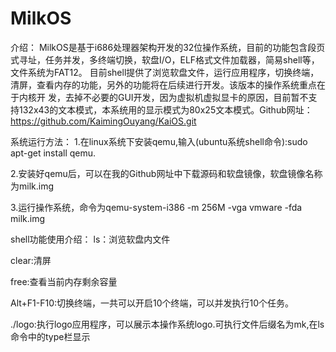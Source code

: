 # MilkOS
介绍：
MilkOS是基于i686处理器架构开发的32位操作系统，目前的功能包含段页式寻址，任务并发，多终端切换，软盘I/O，ELF格式文件加载器，简易shell等，文件系统为FAT12。
目前shell提供了浏览软盘文件，运行应用程序，切换终端，清屏，查看内存的功能，另外的功能将在后续进行开发。该版本的操作系统重点在于内核开
发，去掉不必要的GUI开发，因为虚拟机虚拟显卡的原因，目前暂不支持132x43的文本模式，本系统用的显示模式为80x25文本模式。Github网址：https://github.com/KaimingOuyang/KaiOS.git


系统运行方法：
1.在linux系统下安装qemu,输入(ubuntu系统shell命令):sudo apt-get install qemu.

2.安装好qemu后，可以在我的Github网址中下载源码和软盘镜像，软盘镜像名称为milk.img

3.运行操作系统，命令为qemu-system-i386 -m 256M -vga vmware -fda milk.img


shell功能使用介绍：
ls：浏览软盘内文件

clear:清屏

free:查看当前内存剩余容量

Alt+F1-F10:切换终端，一共可以开启10个终端，可以并发执行10个任务。

./logo:执行logo应用程序，可以展示本操作系统logo.可执行文件后缀名为mk,在ls命令中的type栏显示

